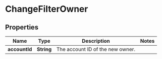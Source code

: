 # ChangeFilterOwner

## Properties
Name | Type | Description | Notes
------------ | ------------- | ------------- | -------------
**accountId** | **String** | The account ID of the new owner. | 
